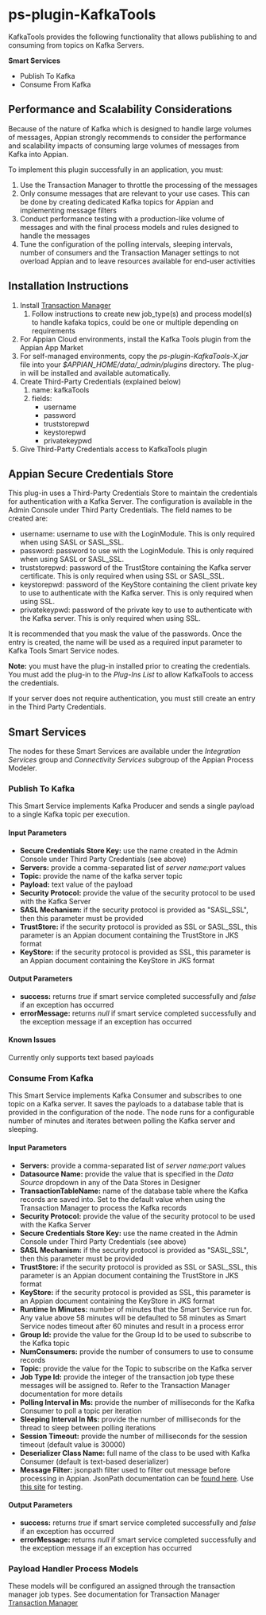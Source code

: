 # ps-plugin-KafkaTools
KafkaTools provides the following functionality that allows publishing to and consuming from topics on Kafka Servers.

**Smart Services**
* Publish To Kafka
* Consume From Kafka

## Performance and Scalability Considerations
Because of the nature of Kafka which is designed to handle large volumes of messages, Appian strongly recommends to consider the performance and scalability impacts of consuming large volumes of messages from Kafka into Appian.

To implement this plugin successfully in an application, you must:
1. Use the Transaction Manager to throttle the processing of the messages
2. Only consume messages that are relevant to your use cases. This can be done by creating dedicated Kafka topics for Appian and implementing message filters
3. Conduct performance testing with a production-like volume of messages and with the final process models and rules designed to handle the messages
4. Tune the configuration of the polling intervals, sleeping intervals, number of consumers and the Transaction Manager settings to not overload Appian and to leave resources available for end-user activities

## Installation Instructions
1. Install [Transaction Manager](https://community.appian.com/b/appmarket/posts/transaction-manager)
    1. Follow instructions to create new job_type(s) and process model(s) to handle kafaka topics, could be one or multiple depending on requirements
2. For Appian Cloud environments, install the Kafka Tools plugin from the Appian App Market
1. For self-managed environments, copy the _ps-plugin-KafkaTools-X.jar_ file into your _$APPIAN_HOME/data/\_admin/plugins_ directory. The plug-in will be installed and available automatically.
1. Create Third-Party Credentials (explained below)
    1. name: kafkaTools
    2. fields:
        * username
        * password
        * truststorepwd
        * keystorepwd
        * privatekeypwd
1. Give Third-Party Credentials access to KafkaTools plugin

## Appian Secure Credentials Store
This plug-in uses a Third-Party Credentials Store to maintain the credentials for authentication with a Kafka Server. The configuration is available in the Admin Console under Third Party Credentials. The field names to be created are:
* username: username to use with the LoginModule. This is only required when using SASL or SASL_SSL.
* password: password to use with the LoginModule. This is only required when using SASL or SASL_SSL.
* truststorepwd: password of the TrustStore containing the Kafka server certificate. This is only required when using SSL or SASL_SSL.
* keystorepwd: password of the KeyStore containing the client private key to use to authenticate with the Kafka server. This is only required when using SSL.
* privatekeypwd: password of the private key to use to authenticate with the Kafka server. This is only required when using SSL.

It is recommended that you mask the value of the passwords. Once the entry is created, the name will be used as a required input parameter to Kafka Tools Smart Service nodes.

**Note:** you must have the plug-in installed prior to creating the credentials. You must add the plug-in to the _Plug-Ins List_ to allow KafkaTools to access the credentials.

If your server does not require authentication, you must still create an entry in the Third Party Credentials.

## Smart Services
The nodes for these Smart Services are available under the _Integration Services_ group and _Connectivity Services_ subgroup of the Appian Process Modeler.

### Publish To Kafka
This Smart Service implements Kafka Producer and sends a single payload to a single Kafka topic per execution.

#### Input Parameters
* **Secure  Credentials Store Key:** use the name created in the Admin Console under Third Party Credentials (see above)
* **Servers:** provide a comma-separated list of _server name:port_ values
* **Topic:** provide the name of the kafka server topic
* **Payload:** text value of the payload
* **Security Protocol:** provide the value of the security protocol to be used with the Kafka Server
* **SASL Mechanism:** if the security protocol is provided as "SASL_SSL", then this parameter must be provided
* **TrustStore:** if the security protocol is provided as SSL or SASL_SSL, this parameter is an Appian document containing the TrustStore in JKS format
* **KeyStore:** if the security protocol is provided as SSL, this parameter is an Appian document containing the KeyStore in JKS format

#### Output Parameters
* **success:** returns _true_ if smart service completed successfully and _false_ if an exception has occurred
* **errorMessage:** returns _null_ if smart service completed successfully and the exception message if an exception has occurred

#### Known Issues
Currently only supports text based payloads

### Consume From Kafka
This Smart Service implements Kafka Consumer and subscribes to one topic on a Kafka server. It saves the payloads to a database table that is provided in the configuration of the node. The node runs for a configurable number of minutes and iterates between polling the Kafka server and sleeping.

#### Input Parameters
* **Servers:** provide a comma-separated list of _server name:port_ values
* **Datasource Name:** provide the value that is specified in the _Data Source_ dropdown in any of the Data Stores in Designer
* **TransactionTableName:** name of the database table where the Kafka records are saved into. Set to the default value when using the Transaction Manager to process the Kafka records
* **Security Protocol:** provide the value of the security protocol to be used with the Kafka Server
* **Secure  Credentials Store Key:** use the name created in the Admin Console under Third Party Credentials (see above)
* **SASL Mechanism:** if the security protocol is provided as "SASL_SSL", then this parameter must be provided
* **TrustStore:** if the security protocol is provided as SSL or SASL_SSL, this parameter is an Appian document containing the TrustStore in JKS format
* **KeyStore:** if the security protocol is provided as SSL, this parameter is an Appian document containing the KeyStore in JKS format
* **Runtime In Minutes:** number of minutes that the Smart Service run for. Any value above 58 minutes will be defaulted to 58 minutes as Smart Service nodes timeout after 60 minutes and result in a process error
* **Group Id:** provide the value for the Group Id to be used to subscribe to the Kafka topic
* **NumConsumers:** provide the number of consumers to use to consume records
* **Topic:** provide the value for the Topic to subscribe on the Kafka server
* **Job Type Id:** provide the integer of the transaction job type these messages will be assigned to. Refer to the Transaction Manager documentation for more details
* **Polling Interval in Ms:** provide the number of milliseconds for the Kafka Consumer to poll a topic per iteration
* **Sleeping Interval In Ms:** provide the number of milliseconds for the thread to sleep between polling iterations
* **Session Timeout:** provide the number of milliseconds for the session timeout (default value is 30000)
* **Deserializer Class Name:** full name of the class to be used with Kafka Consumer (default is text-based deserializer)
* **Message Filter:** jsonpath filter used to filter out message before processing in Appian. JsonPath documentation can be [found here](https://goessner.net/articles/JsonPath/). Use [this site](https://jsonpath.herokuapp.com/) for testing.


#### Output Parameters
* **success:** returns _true_ if smart service completed successfully and _false_ if an exception has occurred
* **errorMessage:** returns _null_ if smart service completed successfully and the exception message if an exception has occurred

### Payload Handler Process Models
These models will be configured an assigned through the transaction manager job types. See documentation for Transaction Manager [Transaction Manager](https://community.appian.com/b/appmarket/posts/transaction-manager)

